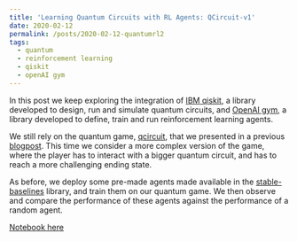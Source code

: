 ```yaml
---
title: 'Learning Quantum Circuits with RL Agents: QCircuit-v1'
date: 2020-02-12
permalink: /posts/2020-02-12-quantumrl2
tags:
  - quantum
  - reinforcement learning
  - qiskit
  - openAI gym
---
```


In this post we keep exploring the integration of [IBM qiskit](https://qiskit.org/), a library developed to design, run and simulate quantum circuits, and [OpenAI gym](http://gym.openai.com/docs/), a library developed to define, train and run reinforcement learning agents.

We still rely on the quantum game, [qcircuit](https://github.com/FMZennaro/gym-qcircuit), that we presented in a previous [blogpost](https://fmzennaro.github.io/posts/2020-02-07-quantumrl1). This time we consider a more complex version of the game, where the player has to interact with a bigger quantum circuit, and has to reach a more challenging ending state.

As before, we deploy some pre-made agents made available in the [stable-baselines](https://github.com/hill-a/stable-baselines) library, and train them on our quantum game. We then observe and compare the performance of these agents against the performance of a random agent.

[Notebook here](https://github.com/FMZennaro/QuantumGames/blob/master/QCircuit-v1.ipynb)

